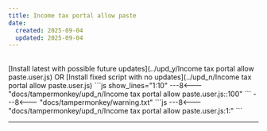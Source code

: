 ```yaml
---
title: Income tax portal allow paste
date:
  created: 2025-09-04
  updated: 2025-09-04
---
```


<br>
<!-- GENERATED FILE -->
[Install latest with possible future updates](../upd_y/Income tax portal allow paste.user.js)
OR
[Install fixed script with no updates](../upd_n/Income tax portal allow paste.user.js)
```js show_lines="1:10"
---8<--- "docs/tampermonkey/upd_n/Income tax portal allow paste.user.js::100"
```
<!-- more -->
---8<--- "docs/tampermonkey/warning.txt"
```js
---8<--- "docs/tampermonkey/upd_n/Income tax portal allow paste.user.js:1:"
```

------------
